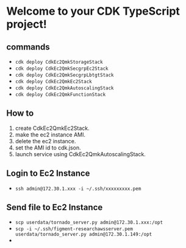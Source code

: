 # Welcome to your CDK TypeScript project!


## commands

 * `cdk deploy CdkEc2QmkStorageStack`
 * `cdk deploy CdkEc2QmkSecgrpEc2Stack`
 * `cdk deploy CdkEc2QmkSecgrpLbtgtStack`
 * `cdk deploy CdkEc2QmkEc2Stack`
 * `cdk deploy CdkEc2QmkAutoscalingStack`
 * `cdk deploy CdkEc2QmkFunctionStack`
 
## How to 

1. create CdkEc2QmkEc2Stack.
2. make the ec2 instance AMI.
3. delete the ec2 instance.
3. set the AMI id to cdk.json.
4. launch service using CdkEc2QmkAutoscalingStack.
 
## Login to Ec2 Instance

 * `ssh admin@172.30.1.xxx -i ~/.ssh/xxxxxxxxx.pem`

## Send file to Ec2 Instance

 * `scp userdata/tornado_server.py admin@172.30.1.xxx:/opt`
 * `scp -i ~/.ssh/figment-researchawsserver.pem userdata/tornado_server.py admin@172.30.1.149:/opt`
 * 
 